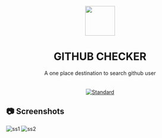 <p align="center">
    <img  height="80" src="">
  </a>
</p>
<h1 align="center">GITHUB CHECKER</h1>
<div align="center">
  A one place destination to search github  user
</div>

<br />


<br />

<div align="center">
  <!-- Standard -->
  <a href="https://standardjs.com">
    <img src="https://img.shields.io/badge/code%20style-standard-brightgreen.svg?style=flat-square"
      alt="Standard" />
  </a>
</div>



## 📷 Screenshots

![ss1]()
![ss2]()


